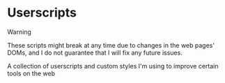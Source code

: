 # Userscripts

> [!WARNING]
> These scripts might break at any time due to changes in the web pages' DOMs, and I do not guarantee that I will fix any future issues.

A collection of userscripts and custom styles I'm using to improve certain tools on the web

